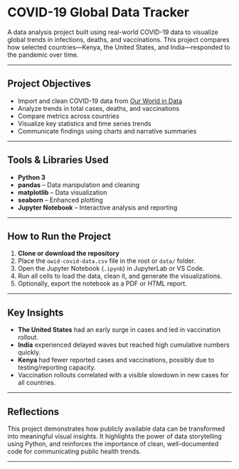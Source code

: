 # COVID-19 Global Data Tracker

A data analysis project built using real-world COVID-19 data to visualize global trends in infections, deaths, and vaccinations.
This project compares how selected countries—Kenya, the United States, and India—responded to the pandemic over time.

---

## Project Objectives

- Import and clean COVID-19 data from [Our World in Data](https://ourworldindata.org/covid-data)
- Analyze trends in total cases, deaths, and vaccinations
- Compare metrics across countries
- Visualize key statistics and time series trends
- Communicate findings using charts and narrative summaries

---

## Tools & Libraries Used

- **Python 3**
- **pandas** – Data manipulation and cleaning
- **matplotlib** – Data visualization
- **seaborn** – Enhanced plotting
- **Jupyter Notebook** – Interactive analysis and reporting

---

## How to Run the Project

1. **Clone or download the repository**
2. Place the `owid-covid-data.csv` file in the root or `data/` folder.
3. Open the Jupyter Notebook (`.ipynb`) in JupyterLab or VS Code.
4. Run all cells to load the data, clean it, and generate the visualizations.
5. Optionally, export the notebook as a PDF or HTML report.

---

## Key Insights

- **The United States** had an early surge in cases and led in vaccination rollout.
- **India** experienced delayed waves but reached high cumulative numbers quickly.
- **Kenya** had fewer reported cases and vaccinations, possibly due to testing/reporting capacity.
- Vaccination rollouts correlated with a visible slowdown in new cases for all countries.

---

## Reflections

This project demonstrates how publicly available data can be transformed into meaningful visual insights. 
It highlights the power of data storytelling using Python, and reinforces the importance of clean, well-documented code for communicating public health trends.

---

